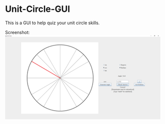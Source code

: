 # Unit-Circle-GUI
This is a GUI to help quiz your unit circle skills.

Screenshot:
![Screenshot of Unit-Circle-GUI](GUIexample.png)
